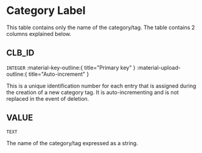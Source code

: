 # Category Label
This table contains only the name of the category/tag. The table contains 2 columns explained below.

## CLB_ID
`INTEGER` :material-key-outline:{ title="Primary key" } :material-upload-outline:{ title="Auto-increment" }

This is a unique identification number for each entry that is assigned during the creation of a new category tag. It is auto-incrementing and is not replaced in the event of deletion.

## VALUE
`TEXT`

The name of the category/tag expressed as a string.
